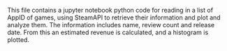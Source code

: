 This file contains a jupyter notebook python code for reading in a list of AppID of games, using SteamAPI to retrieve their information and plot and analyze them. The information includes name, review count and release date. From this an estimated revenue is calculated, and a histogram is plotted. 
